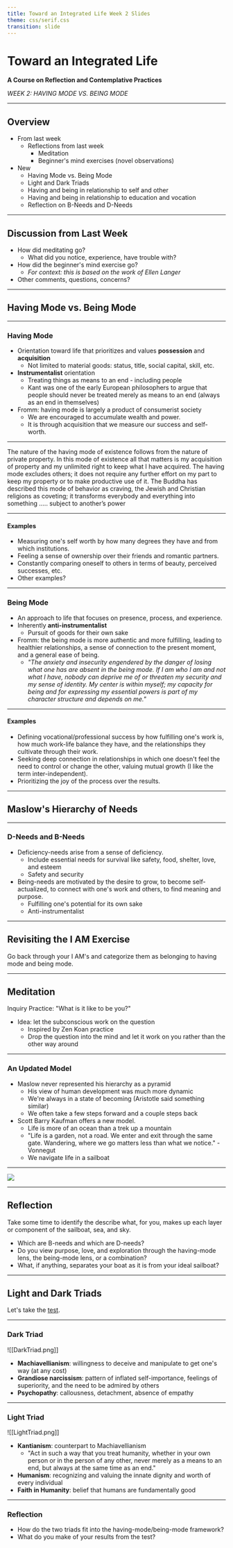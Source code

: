 ```yaml
---
title: Toward an Integrated Life Week 2 Slides
theme: css/serif.css
transition: slide
---
```

# Toward an Integrated Life

**A Course on Reflection and Contemplative Practices**

*WEEK 2: HAVING MODE VS. BEING MODE*

---

## Overview

- From last week
	- Reflections from last week
		- Meditation
		- Beginner's mind exercises (novel observations)
- New
	- Having Mode vs. Being Mode
	- Light and Dark Triads
	- Having and being in relationship to self and other
	- Having and being in relationship to education and vocation
	- Reflection on B-Needs and D-Needs

---

## Discussion from Last Week

- How did meditating go?
	- What did you notice, experience, have trouble with?
- How did the beginner's mind exercise go?
	- *For context: this is based on the work of Ellen Langer*
- Other comments, questions, concerns?

---

## Having Mode vs. Being Mode

---

### Having Mode

+ Orientation toward life that prioritizes and values **possession** and **acquisition**
	+ Not limited to material goods: status, title, social capital, skill, etc.
+ **Instrumentalist** orientation
	+ Treating things as means to an end - including people
	+ Kant was one of the early European philosophers to argue that people should never be treated merely as means to an end (always as an end in themselves)
+ Fromm: having mode is largely a product of consumerist society 
	+ We are encouraged to accumulate wealth and power. 
	+ It is through acquisition that we measure our success and self-worth.

---

The nature of the having mode of existence follows from the nature of private property. In this mode of existence all that matters is my acquisition of property and my unlimited right to keep what I have acquired. The having mode excludes others; it does not require any further effort on my part to keep my property or to make productive use of it. The Buddha has described this mode of behavior as craving, the Jewish and Christian religions as coveting; it transforms everybody and everything into something ….. subject to another’s power

---

#### Examples

- Measuring one's self worth by how many degrees they have and from which institutions. 
- Feeling a sense of ownership over their friends and romantic partners. 
- Constantly comparing oneself to others in terms of beauty, perceived successes, etc. 
- Other examples?

---

### Being Mode

+ An approach to life that focuses on presence, process, and experience. 
+ Inherently **anti-instrumentalist** 
	+ Pursuit of goods for their own sake
+ Fromm: the being mode is more authentic and more fulfilling, leading to healthier relationships, a sense of connection to the present moment, and a general ease of being. 
	+ *"The anxiety and insecurity engendered by the danger of losing what one has are absent in the being mode. If I am who I am and not what I have, nobody can deprive me of or threaten my security and my sense of identity. My center is within myself; my capacity for being and for expressing my essential powers is part of my character structure and depends on me."*

---

#### Examples

- Defining vocational/professional success by how fulfilling one's work is, how much work-life balance they have, and the relationships they cultivate through their work. 
- Seeking deep connection in relationships in which one doesn't feel the need to control or change the other, valuing mutual growth (I like the term inter-independent).
- Prioritizing the joy of the process over the results. 

---

## Maslow's Hierarchy of Needs

---

### D-Needs and B-Needs

+ Deficiency-needs arise from a sense of deficiency.
	+ Include essential needs for survival like safety, food, shelter, love, and esteem
	+ Safety and security
+ Being-needs are motivated by the desire to grow, to become self-actualized, to connect with one's work and others, to find meaning and purpose. 
	+ Fulfilling one's potential for its own sake
	+ Anti-instrumentalist

---

## Revisiting the I AM Exercise

Go back through your I AM's and categorize them as belonging to having mode and being mode. 

---

## Meditation

Inquiry Practice: "What is it like to be you?"

+ Idea: let the subconscious work on the question
	+ Inspired by Zen Koan practice
	+ Drop the question into the mind and let it work on you rather than the other way around

---

### An Updated Model

+ Maslow never represented his hierarchy as a pyramid
	+ His view of human development was much more dynamic
	+ We're always in a state of becoming (Aristotle said something similar)
	+ We often take a few steps forward and a couple steps back
+ Scott Barry Kaufman offers a new model.
	+ Life is more of an ocean than a trek up a mountain
	+ "Life is a garden, not a road. We enter and exit through the same gate. Wandering, where we go matters less than what we notice." - Vonnegut
	+ We navigate life in a sailboat

---

[![](https://i0.wp.com/scottbarrykaufman.com/wp-content/uploads/2021/04/TranscendBoat.jpg?resize=1200%2C618&ssl=1)](https://i0.wp.com/scottbarrykaufman.com/wp-content/uploads/2021/04/TranscendBoat.jpg?ssl=1)

---

## Reflection
Take some time to identify the describe what, for you, makes up each layer or component of the sailboat, sea, and sky.
- Which are B-needs and which are D-needs?
- Do you view purpose, love, and exploration through the having-mode lens, the being-mode lens, or a combination?
- What, if anything, separates your boat as it is from your ideal sailboat?

---

## Light and Dark Triads

Let's take the [test](https://scottbarrykaufman.com/lighttriadscale/). 

---

### Dark Triad

![[DarkTriad.png]]

- **Machiavellianism**: willingness to deceive and manipulate to get one's way (at any cost)
- **Grandiose narcissism**: pattern of inflated self-importance, feelings of superiority, and the need to be admired by others
- **Psychopathy**: callousness, detachment, absence of empathy

---

### Light Triad

![[LightTriad.png]]

- **Kantianism**: counterpart to Machiavellianism
	- "Act in such a way that you treat humanity, whether in your own person or in the person of any other, never merely as a means to an end, but always at the same time as an end."
- **Humanism**: recognizing and valuing the innate dignity and worth of every individual
- **Faith in Humanity**: belief that humans are fundamentally good

---

### Reflection

- How do the two triads fit into the having-mode/being-mode framework?
- What do you make of your results from the test?

